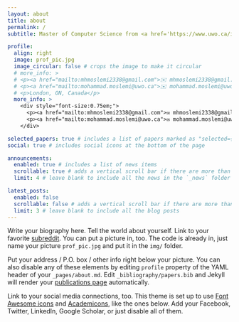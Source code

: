 ```yaml
---
layout: about
title: about
permalink: /
subtitle: Master of Computer Science from <a href='https://www.uwo.ca/index.html'>Western Ontario University</a>

profile:
  align: right
  image: prof_pic.jpg
  image_circular: false # crops the image to make it circular
  # more_info: >
  # <p><a href="mailto:mhmoslemi2338@gmail.com">✉️ mhmoslemi2338@gmail.com</a></p>
  # <p><a href="mailto:mohammad.moslemi@uwo.ca">✉️ mohammad.moslemi@uwo.ca</a></p>
  # <p>London, ON, Canada</p>
  more_info: >
    <div style="font-size:0.75em;">
      <p><a href="mailto:mhmoslemi2338@gmail.com">✉️ mhmoslemi2338@gmail.com</a> (primary)</p>
      <p><a href="mailto:mohammad.moslemi@uwo.ca">✉️ mohammad.moslemi@uwo.ca</a></p>
    </div>

selected_papers: true # includes a list of papers marked as "selected={true}"
social: true # includes social icons at the bottom of the page

announcements:
  enabled: true # includes a list of news items
  scrollable: true # adds a vertical scroll bar if there are more than 3 news items
  limit: 4 # leave blank to include all the news in the `_news` folder

latest_posts:
  enabled: false
  scrollable: false # adds a vertical scroll bar if there are more than 3 new posts items
  limit: 3 # leave blank to include all the blog posts
---
```


Write your biography here. Tell the world about yourself. Link to your favorite [subreddit](http://reddit.com). You can put a picture in, too. The code is already in, just name your picture `prof_pic.jpg` and put it in the `img/` folder.

Put your address / P.O. box / other info right below your picture. You can also disable any of these elements by editing `profile` property of the YAML header of your `_pages/about.md`. Edit `_bibliography/papers.bib` and Jekyll will render your [publications page](/al-folio/publications/) automatically.

Link to your social media connections, too. This theme is set up to use [Font Awesome icons](https://fontawesome.com/) and [Academicons](https://jpswalsh.github.io/academicons/), like the ones below. Add your Facebook, Twitter, LinkedIn, Google Scholar, or just disable all of them.
